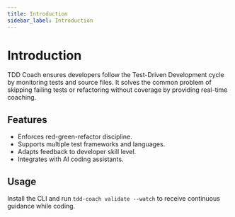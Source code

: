 ```yaml
---
title: Introduction
sidebar_label: Introduction
---
```


# Introduction

TDD Coach ensures developers follow the Test-Driven Development cycle by monitoring tests and source files. It solves the common problem of skipping failing tests or refactoring without coverage by providing real-time coaching.

## Features
- Enforces red-green-refactor discipline.
- Supports multiple test frameworks and languages.
- Adapts feedback to developer skill level.
- Integrates with AI coding assistants.

## Usage
Install the CLI and run `tdd-coach validate --watch` to receive continuous guidance while coding.
